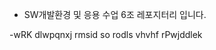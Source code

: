 - SW개발환경 및 응용 수업 6조 레포지터리 입니다.




-wRK dlwpqnxj rmsid so rodls vhvhf rPwjddlek

<!---
kimshubl/kimshubl is a ✨ special ✨ repository because its `README.md` (this file) appears on your GitHub profile.
You can click the Preview link to take a look at your changes.
--->
